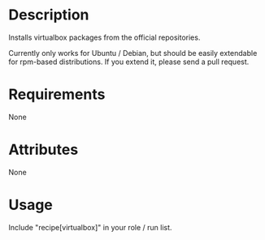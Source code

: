 Description
===========

Installs virtualbox packages from the official repositories.

Currently only works for Ubuntu / Debian, but should be easily extendable for rpm-based distributions. If you extend it, please send a pull request.

Requirements
============

None

Attributes
==========

None

Usage
=====

Include "recipe[virtualbox]" in your role / run list.


